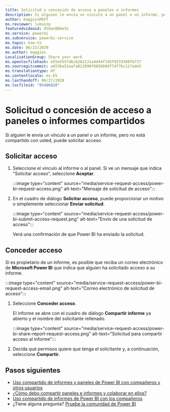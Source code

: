 ```yaml
---
title: Solicitud o concesión de acceso a paneles o informes
description: Si alguien le envía un vínculo a un panel o un informe, pero no se lo comparte, puede solicitar acceso.
author: maggiesMSFT
ms.reviewer: lukaszp
featuredvideoid: 0tUwn8DHo3s
ms.service: powerbi
ms.subservice: powerbi-service
ms.topic: how-to
ms.date: 06/23/2020
ms.author: maggies
LocalizationGroup: Share your work
ms.openlocfilehash: e55e5557d6cb262131a4d44f7d5f937d388fb737
ms.sourcegitcommit: a453ba52aafa012896f665660df7df7bc117ade5
ms.translationtype: HT
ms.contentlocale: es-ES
ms.lasthandoff: 06/27/2020
ms.locfileid: "85486820"
---
```

# <a name="request-or-grant-access-to-shared-dashboards-or-reports"></a>Solicitud o concesión de acceso a paneles o informes compartidos

Si alguien le envía un vínculo a un panel o un informe, pero no está compartido con usted, puede solicitar acceso. 

## <a name="request-access"></a>Solicitar acceso

1. Seleccione el vínculo al informe o al panel. Si ve un mensaje que indica "Solicitar acceso", seleccione **Aceptar**.

    :::image type="content" source="media/service-request-access/power-bi-request-access.png" alt-text="Mensaje de solicitud de acceso":::

1. En el cuadro de diálogo **Solicitar acceso**, puede proporcionar un motivo o simplemente seleccionar **Enviar solicitud**.

    :::image type="content" source="media/service-request-access/power-bi-submit-access-request.png" alt-text="Envío de una solicitud de acceso":::

    Verá una confirmación de que Power BI ha enviado la solicitud.

## <a name="grant-access"></a>Conceder acceso

Si es propietario de un informe, es posible que reciba un correo electrónico de **Microsoft Power BI** que indica que alguien ha solicitado acceso a su informe.

:::image type="content" source="media/service-request-access/power-bi-request-access-email.png" alt-text="Correo electrónico de solicitud de acceso":::

1. Seleccione **Conceder acceso**.

    El informe se abre con el cuadro de diálogo **Compartir informe** ya abierto y el nombre del solicitante rellenado.

    :::image type="content" source="media/service-request-access/power-bi-share-report-request-access.png" alt-text="Solicitud para compartir acceso al informe":::

1. Decida qué permisos quiere que tenga el solicitante y, a continuación, seleccione **Compartir**.

## <a name="next-steps"></a>Pasos siguientes

- [Uso compartido de informes y paneles de Power BI con compañeros y otros usuarios](service-share-dashboards.md)
- [¿Cómo debo compartir paneles e informes y colaborar en ellos?](service-how-to-collaborate-distribute-dashboards-reports.md)
- [Uso compartido de informes de Power BI con los compañeros](service-share-reports.md)
- ¿Tiene alguna pregunta? [Pruebe la comunidad de Power BI](https://community.powerbi.com/)
